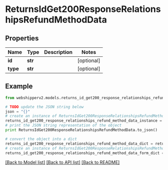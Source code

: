 # ReturnsIdGet200ResponseRelationshipsRefundMethodData


## Properties
Name | Type | Description | Notes
------------ | ------------- | ------------- | -------------
**id** | **str** |  | [optional] 
**type** | **str** |  | [optional] 

## Example

```python
from webshipperv2.models.returns_id_get200_response_relationships_refund_method_data import ReturnsIdGet200ResponseRelationshipsRefundMethodData

# TODO update the JSON string below
json = "{}"
# create an instance of ReturnsIdGet200ResponseRelationshipsRefundMethodData from a JSON string
returns_id_get200_response_relationships_refund_method_data_instance = ReturnsIdGet200ResponseRelationshipsRefundMethodData.from_json(json)
# print the JSON string representation of the object
print ReturnsIdGet200ResponseRelationshipsRefundMethodData.to_json()

# convert the object into a dict
returns_id_get200_response_relationships_refund_method_data_dict = returns_id_get200_response_relationships_refund_method_data_instance.to_dict()
# create an instance of ReturnsIdGet200ResponseRelationshipsRefundMethodData from a dict
returns_id_get200_response_relationships_refund_method_data_form_dict = returns_id_get200_response_relationships_refund_method_data.from_dict(returns_id_get200_response_relationships_refund_method_data_dict)
```
[[Back to Model list]](../README.md#documentation-for-models) [[Back to API list]](../README.md#documentation-for-api-endpoints) [[Back to README]](../README.md)


